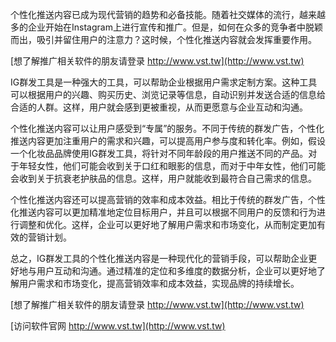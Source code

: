 个性化推送内容已成为现代营销的趋势和必备技能。随着社交媒体的流行，越来越多的企业开始在Instagram上进行宣传和推广。但是，如何在众多的竞争者中脱颖而出，吸引并留住用户的注意力？这时候，个性化推送内容就会发挥重要作用。

[想了解推广相关软件的朋友请登录 http://www.vst.tw](http://www.vst.tw)

IG群发工具是一种强大的工具，可以帮助企业根据用户需求定制方案。这种工具可以根据用户的兴趣、购买历史、浏览记录等信息，自动识别并发送合适的信息给合适的人群。这样，用户就会感到更被重视，从而更愿意与企业互动和沟通。

个性化推送内容可以让用户感受到“专属”的服务。不同于传统的群发广告，个性化推送内容更加注重用户的需求和兴趣，可以提高用户参与度和转化率。例如，假设一个化妆品品牌使用IG群发工具，将针对不同年龄段的用户推送不同的产品。对于年轻女性，他们可能会收到关于口红和眼影的信息，而对于中年女性，他们可能会收到关于抗衰老护肤品的信息。这样，用户就能收到最符合自己需求的信息。

个性化推送内容还可以提高营销的效率和成本效益。相比于传统的群发广告，个性化推送内容可以更加精准地定位目标用户，并且可以根据不同用户的反馈和行为进行调整和优化。这样，企业可以更好地了解用户需求和市场变化，从而制定更加有效的营销计划。

总之，IG群发工具的个性化推送内容是一种现代化的营销手段，可以帮助企业更好地与用户互动和沟通。通过精准的定位和多维度的数据分析，企业可以更好地了解用户需求和市场变化，提高营销效率和成本效益，实现品牌的持续增长。

[想了解推广相关软件的朋友请登录 http://www.vst.tw](http://www.vst.tw)


[访问软件官网 http://www.vst.tw](http://www.vst.tw)
